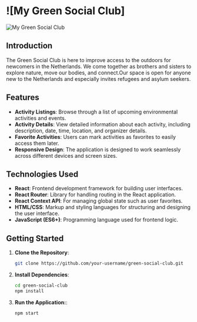 # ![My Green Social Club]

![My Green Social Club](https://www.bigmotive.com/wp-content/uploads/2022/08/Wandertag-3.gif)

## Introduction

The Green Social Club is here to improve access to the outdoors for newcomers in the Netherlands. We come together as brothers 
and sisters to explore nature, move our bodies, and connect.Our space is open for anyone new to the Netherlands and especially
invites refugees and asylum seekers.

## Features

- **Activity Listings**: Browse through a list of upcoming environmental activities and events.
- **Activity Details**: View detailed information about each activity, including description, date, time, location, and organizer details.
- **Favorite Activities**: Users can mark activities as favorites to easily access them later.
- **Responsive Design**: The application is designed to work seamlessly across different devices and screen sizes.

## Technologies Used

- **React**: Frontend development framework for building user interfaces.
- **React Router**: Library for handling routing in the React application.
- **React Context API**: For managing global state such as user favorites.
- **HTML/CSS**: Markup and styling languages for structuring and designing the user interface.
- **JavaScript (ES6+)**: Programming language used for frontend logic.


## Getting Started

1. **Clone the Repository**:

   ```bash
   git clone https://github.com/your-username/green-social-club.git


2. **Install Dependencies**:

      ```bash
   cd green-social-club
   npm install
   
3. **Run the Application:**:

      ```bash
   npm start
